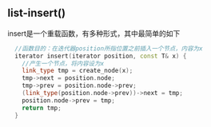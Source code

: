 ## list-insert()

insert是一个重载函数，有多种形式，其中最简单的如下

```c++
  //函数目的：在迭代器position所指位置之前插入一个节点，内容为x
  iterator insert(iterator position, const T& x) {
    //产生一个节点，将内容设为x
    link_type tmp = create_node(x);
    tmp->next = position.node;
    tmp->prev = position.node->prev;
    (link_type(position.node->prev))->next = tmp;
    position.node->prev = tmp;
    return tmp;
  }
```

